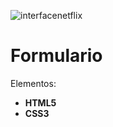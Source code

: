 ![interfacenetflix](https://user-images.githubusercontent.com/87195708/130275087-cf40f757-37b4-4ea6-857c-18aea119f236.png)
# Formulario
Elementos:


 - **HTML5** 
 - **CSS3**
